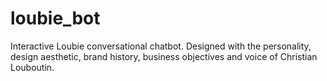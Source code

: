# loubie_bot
Interactive Loubie conversational chatbot. Designed with the personality, design aesthetic, brand history, business objectives and voice of Christian Louboutin.
